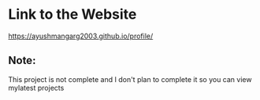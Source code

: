 # Link to the Website
https://ayushmangarg2003.github.io/profile/

## Note:
This project is not complete and I don't plan to complete it so you can view mylatest projects
